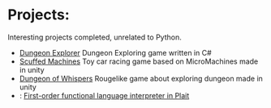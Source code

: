# Projects:
Interesting projects completed, unrelated to Python.

 - [Dungeon Explorer](https://github.com/Antonekk/Dungeon-Explorer)
    Dungeon Exploring game written in C#
 - [Scuffed Machines](https://github.com/Antonekk/SCUFFED-MACHINES)
    Toy car racing game based on MicroMachines made in unity
 - [Dungeon of Whispers](https://github.com/Antonekk/Dungeon-of-Whispers)
    Rougelike game about exploring dungeon made in unity
 - : [First-order functional language interpreter in Plait](https://github.com/Antonekk/Language-Interpreter)

